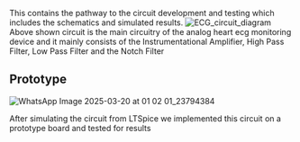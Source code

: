 This contains the pathway to the circuit development and testing which includes the schematics and simulated results.
![ECG_circuit_diagram](https://github.com/user-attachments/assets/961b97d7-e04a-4909-8d83-8a8155309220)
Above shown circuit is the main circuitry of the analog heart ecg monitoring device and it mainly consists of the Instrumentational Amplifier, High Pass Filter, Low Pass Filter and the Notch Filter
## Prototype 
![WhatsApp Image 2025-03-20 at 01 02 01_23794384](https://github.com/user-attachments/assets/a50c8f0f-9f93-427f-a100-41ee1f896cf9)



After simulating the circuit from LTSpice we implemented this circuit on a prototype board and tested for results 
